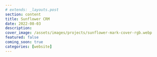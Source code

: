 ```yaml
---
# extends: _layouts.post
section: content
title: Sunflower CRM
date: 2022-08-03
description: 
cover_image: /assets/images/projects/sunflower-mark-cover-rgb.webp
featured: false
coming_soon: true
categories: [website]
---
```

